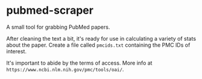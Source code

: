 # pubmed-scraper
A small tool for grabbing PubMed papers.

After cleaning the text a bit, it's ready for use in calculating a variety of stats about the paper.
Create a file called `pmcids.txt` containing the PMC IDs of interest. 

It's important to abide by the terms of access. More info at `https://www.ncbi.nlm.nih.gov/pmc/tools/oai/`.
